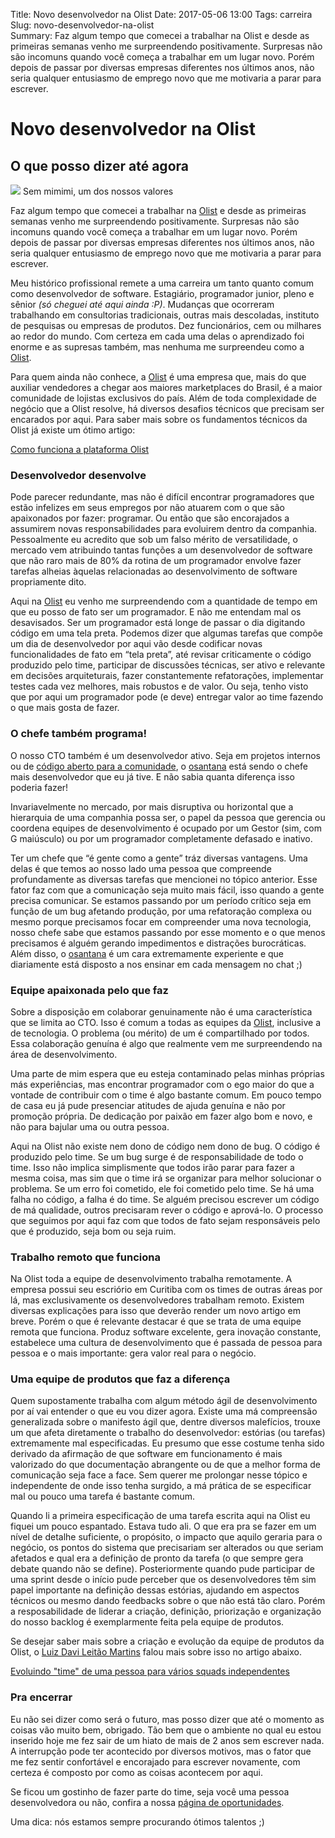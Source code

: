 Title: Novo desenvolvedor na Olist
Date: 2017-05-06 13:00
Tags: carreira
Slug: novo-desenvolvedor-na-olist  
Summary: Faz algum tempo que comecei a trabalhar na Olist e desde as primeiras semanas venho me surpreendendo positivamente. Surpresas não são incomuns quando você começa a trabalhar em um lugar novo. Porém depois de passar por diversas empresas diferentes nos últimos anos, não seria qualquer entusiasmo de emprego novo que me motivaria a parar para escrever.


# Novo desenvolvedor na Olist

## O que posso dizer até agora

![](https://cdn-images-1.medium.com/max/800/1*XOUhKm9F285fBF078Q4xqA.png)
<span class="figcaption_hack">Sem mimimi, um dos nossos valores</span>

Faz algum tempo que comecei a trabalhar na [Olist](http://olist.com/) e desde as
primeiras semanas venho me surpreendendo positivamente. Surpresas não são
incomuns quando você começa a trabalhar em um lugar novo. Porém depois de passar
por diversas empresas diferentes nos últimos anos, não seria qualquer entusiasmo
de emprego novo que me motivaria a parar para escrever.

Meu histórico profissional remete a uma carreira um tanto quanto comum como
desenvolvedor de software. Estagiário, programador junior, pleno e sênior *(só
cheguei até aqui ainda :P)*. Mudanças que ocorreram trabalhando em consultorias
tradicionais, outras mais descoladas, instituto de pesquisas ou empresas de
produtos. Dez funcionários, cem ou milhares ao redor do mundo. Com certeza em
cada uma delas o aprendizado foi enorme e as supresas também, mas nenhuma me
surpreendeu como a [Olist](http://olist.com/).

Para quem ainda não conhece, a [Olist](http://olist.com/) é uma empresa que,
mais do que auxiliar vendedores a chegar aos maiores marketplaces do Brasil, é a
maior comunidade de lojistas exclusivos do país. Além de toda complexidade de
negócio que a Olist resolve, há diversos desafios técnicos que precisam ser
encarados por aqui. Para saber mais sobre os fundamentos técnicos da Olist já
existe um ótimo artigo:

[Como funciona a plataforma Olist](https://engineering.olist.com/como-funciona-a-plataforma-olist-8e2eb8b8181a)

### Desenvolvedor desenvolve

Pode parecer redundante, mas não é difícil encontrar programadores que estão
infelizes em seus empregos por não atuarem com o que são apaixonados por fazer:
programar. Ou então que são encorajados a assumirem novas responsabilidades para
evoluirem dentro da companhia. Pessoalmente eu acredito que sob um falso mérito
de versatilidade, o mercado vem atribuindo tantas funções a um desenvolvedor de
software que não raro mais de 80% da rotina de um programador envolve fazer
tarefas alheias àquelas relacionadas ao desenvolvimento de software propriamente
dito.

Aqui na [Olist](https://olist.com/) eu venho me surpreendendo com a quantidade
de tempo em que eu posso de fato ser um programador. E não me entendam mal os
desavisados. Ser um programador está longe de passar o dia digitando código em
uma tela preta. Podemos dizer que algumas tarefas que compõe um dia de
desenvolvedor por aqui vão desde codificar novas funcionalidades de fato em
“tela preta”, até revisar criticamente o código produzido pelo time, participar
de discussões técnicas, ser ativo e relevante em decisões arquiteturais, fazer
constantemente refatorações, implementar testes cada vez melhores, mais robustos
e de valor. Ou seja, tenho visto que por aqui um programador pode (e deve)
entregar valor ao time fazendo o que mais gosta de fazer.

### O chefe também programa!

O nosso CTO também é um desenvolvedor ativo. Seja em projetos internos ou de
[código aberto para a comunidade](https://github.com/olist/correios/), o
[osantana](https://medium.com/@osantana) está sendo o chefe mais desenvolvedor
que eu já tive. E não sabia quanta diferença isso poderia fazer!

Invariavelmente no mercado, por mais disruptiva ou horizontal que a hierarquia
de uma companhia possa ser, o papel da pessoa que gerencia ou coordena equipes
de desenvolvimento é ocupado por um Gestor (sim, com G maiúsculo) ou por um
programador completamente defasado e inativo.

Ter um chefe que “é gente como a gente” tráz diversas vantagens. Uma delas é que
temos ao nosso lado uma pessoa que compreende profundamente as diversas tarefas
que mencionei no tópico anterior. Esse fator faz com que a comunicação seja
muito mais fácil, isso quando a gente precisa comunicar. Se estamos passando por
um período crítico seja em função de um bug afetando produção, por uma
refatoração complexa ou mesmo porque precisamos focar em compreender uma nova
tecnologia, nosso chefe sabe que estamos passando por esse momento e o que menos
precisamos é alguém gerando impedimentos e distrações burocráticas. Além disso,
o [osantana](https://medium.com/@osantana) é um cara extremamente experiente e
que diariamente está disposto a nos ensinar em cada mensagem no chat ;)

### Equipe apaixonada pelo que faz

Sobre a disposição em colaborar genuinamente não é uma característica que se
limita ao CTO. Isso é comum a todas as equipes da [Olist](http://olist.com/),
inclusive a de tecnologia. O problema (ou mérito) de um é compartilhado por
todos. Essa colaboração genuína é algo que realmente vem me surpreendendo na
área de desenvolvimento.

Uma parte de mim espera que eu esteja contaminado pelas minhas próprias más
experiências, mas encontrar programador com o ego maior do que a vontade de
contribuir com o time é algo bastante comum. Em pouco tempo de casa eu já pude
presenciar atitudes de ajuda genuína e não por promoção própria. De dedicação
por paixão em fazer algo bom e novo, e não para bajular uma ou outra pessoa.

Aqui na Olist não existe nem dono de código nem dono de bug. O código é
produzido pelo time. Se um bug surge é de responsabilidade de todo o time. Isso
não implica simplismente que todos irão parar para fazer a mesma coisa, mas sim
que o time irá se organizar para melhor solucionar o problema. Se um erro foi
cometido, ele foi cometido pelo time. Se há uma falha no código, a falha é do
time. Se alguém precisou escrever um código de má qualidade, outros precisaram
rever o código e aprová-lo. O processo que seguimos por aqui faz com que todos
de fato sejam responsáveis pelo que é produzido, seja bom ou seja ruim.

### Trabalho remoto que funciona

Na Olist toda a equipe de desenvolvimento trabalha remotamente. A empresa possui
seu escriório em Curitiba com os times de outras áreas por lá, mas
exclusivamente os desenvolvedores trabalham remoto. Existem diversas explicações
para isso que deverão render um novo artigo em breve. Porém o que é relevante
destacar é que se trata de uma equipe remota que funciona. Produz software
excelente, gera inovação constante, estabelece uma cultura de desenvolvimento
que é passada de pessoa para pessoa e o mais importante: gera valor real para o
negócio.

### Uma equipe de produtos que faz a diferença

Quem supostamente trabalha com algum método ágil de desenvolvimento por aí vai
entender o que eu vou dizer agora. Existe uma má compreensão generalizada sobre
o manifesto ágil que, dentre diversos malefícios, trouxe um que afeta
diretamente o trabalho do desenvolvedor: estórias (ou tarefas) extremamente mal
especificadas. Eu presumo que esse costume tenha sido derivado da afirmação de
que software em funcionamento é mais valorizado do que documentação abrangente
ou de que a melhor forma de comunicação seja face a face. Sem querer me
prolongar nesse tópico e independente de onde isso tenha surgido, a má prática
de se especificar mal ou pouco uma tarefa é bastante comum.

Quando li a primeira especificação de uma tarefa escrita aqui na Olist eu fiquei
um pouco espantado. Estava tudo ali. O que era pra se fazer em um nível de
detalhe suficiente, o propósito, o impacto que aquilo geraria para o negócio, os
pontos do sistema que precisariam ser alterados ou que seriam afetados e qual
era a definição de pronto da tarefa (o que sempre gera debate quando não se
define). Posteriormente quando pude participar de uma sprint desde o início pude
perceber que os desenvolvedores têm sim papel importante na definição dessas
estórias, ajudando em aspectos técnicos ou mesmo dando feedbacks sobre o que não
está tão claro. Porém a resposabilidade de liderar a criação, definição,
priorização e organização do nosso backlog é exemplarmente feita pela equipe de
produtos.

Se desejar saber mais sobre a criação e evolução da equipe de produtos da Olist,
o [Luiz Davi Leitão Martins](https://medium.com/@luizdavi) falou mais sobre isso
no artigo abaixo.

[Evoluindo "time" de uma pessoa para vários squads independentes](https://engineering.olist.com/evoluindo-time-de-uma-pessoa-para-v%C3%A1rios-squads-independentes-f6f386765c0d)

### Pra encerrar

Eu não sei dizer como será o futuro, mas posso dizer que até o momento as coisas
vão muito bem, obrigado. Tão bem que o ambiente no qual eu estou inserido hoje
me fez sair de um hiato de mais de 2 anos sem escrever nada. A interrupção pode
ter acontecido por diversos motivos, mas o fator que me fez sentir confortável e
encorajado para escrever novamente, com certeza é composto por como as coisas
acontecem por aqui.


Se ficou um gostinho de fazer parte do time, seja você uma pessoa desenvolvedora
ou não, confira a nossa [página de oportunidades](https://www.99jobs.com/olist).

Uma dica: nós estamos sempre procurando ótimos talentos ;)

